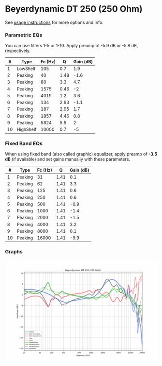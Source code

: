# Beyerdynamic DT 250 (250 Ohm)
See [usage instructions](https://github.com/jaakkopasanen/AutoEq#usage) for more options and info.

### Parametric EQs
You can use filters 1-5 or 1-10. Apply preamp of -5.9 dB or -5.8 dB, respectively.

|   # | Type      |   Fc (Hz) |    Q |   Gain (dB) |
|-----|-----------|-----------|------|-------------|
|   1 | LowShelf  |       105 | 0.7  |         1.9 |
|   2 | Peaking   |        40 | 1.48 |        -1.6 |
|   3 | Peaking   |        80 | 3.3  |         4.7 |
|   4 | Peaking   |      1575 | 0.46 |        -2   |
|   5 | Peaking   |      4019 | 1.2  |         3.6 |
|   6 | Peaking   |       134 | 2.93 |        -1.1 |
|   7 | Peaking   |       187 | 2.95 |         1.7 |
|   8 | Peaking   |      1857 | 4.46 |         0.8 |
|   9 | Peaking   |      5824 | 5.5  |         2   |
|  10 | HighShelf |     10000 | 0.7  |        -5   |

### Fixed Band EQs
When using fixed band (also called graphic) equalizer, apply preamp of **-3.5 dB** (if available) and set gains manually with these parameters.

|   # | Type    |   Fc (Hz) |    Q |   Gain (dB) |
|-----|---------|-----------|------|-------------|
|   1 | Peaking |        31 | 1.41 |         0.1 |
|   2 | Peaking |        62 | 1.41 |         3.3 |
|   3 | Peaking |       125 | 1.41 |         0.6 |
|   4 | Peaking |       250 | 1.41 |         0.6 |
|   5 | Peaking |       500 | 1.41 |        -0.9 |
|   6 | Peaking |      1000 | 1.41 |        -1.4 |
|   7 | Peaking |      2000 | 1.41 |        -1.5 |
|   8 | Peaking |      4000 | 1.41 |         3.2 |
|   9 | Peaking |      8000 | 1.41 |         0.1 |
|  10 | Peaking |     16000 | 1.41 |        -9.9 |

### Graphs
![](./Beyerdynamic%20DT%20250%20(250%20Ohm).png)

